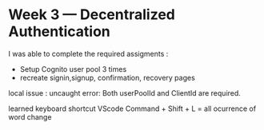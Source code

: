 # Week 3 — Decentralized Authentication
 I was able to complete the required assigments :
 -  Setup Cognito user pool 3 times
 - recreate signin,signup, confirmation, recovery pages

local issue : uncaught error: Both userPoolId and ClientId are required.

learned keyboard shortcut
VScode
 Command + Shift + L = all ocurrence of word change
 